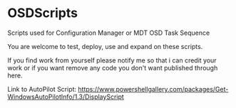 # OSDScripts
Scripts used for Configuration Manager or MDT OSD Task Sequence

You are welcome to test, deploy, use and expand on these scripts.

If you find work from yourself please notify me so that i can credit your work or if you want remove any code you don't want published through here.


Link to AutoPilot Script:
https://www.powershellgallery.com/packages/Get-WindowsAutoPilotInfo/1.3/DisplayScript
